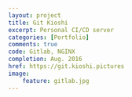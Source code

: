 ```yaml
---
layout: project
title: Git Kioshi
excerpt: Personal CI/CD server
categories: [Portfolio]
comments: true
code: Gitlab, NGINX
completion: Aug. 2016
href: https://git.kioshi.pictures
image:
    feature: gitlab.jpg
---
```


